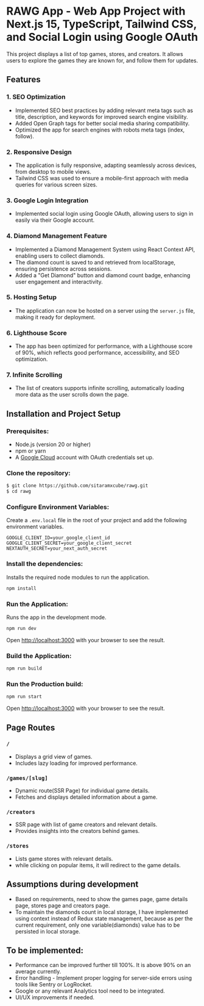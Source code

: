 # RAWG App - Web App Project with Next.js 15, TypeScript, Tailwind CSS, and Social Login using Google OAuth

This project displays a list of top games, stores, and creators. It allows users to explore the games they are known for, and follow them for updates.

## Features

### 1. SEO Optimization
- Implemented SEO best practices by adding relevant meta tags such as title, description, and keywords for improved search engine visibility.
- Added Open Graph tags for better social media sharing compatibility.
- Optimized the app for search engines with robots meta tags (index, follow).

### 2. Responsive Design
- The application is fully responsive, adapting seamlessly across devices, from desktop to mobile views.
- Tailwind CSS was used to ensure a mobile-first approach with media queries for various screen sizes.

### 3. Google Login Integration
- Implemented social login using Google OAuth, allowing users to sign in easily via their Google account.

### 4. Diamond Management Feature
- Implemented a Diamond Management System using React Context API, enabling users to collect diamonds.
- The diamond count is saved to and retrieved from localStorage, ensuring persistence across sessions.
- Added a "Get Diamond" button and diamond count badge, enhancing user engagement and interactivity.

### 5. Hosting Setup
- The application can now be hosted on a server using the `server.js` file, making it ready for deployment.

### 6. Lighthouse Score
- The app has been optimized for performance, with a Lighthouse score of 90%, which reflects good performance, accessibility, and SEO optimization.

### 7. Infinite Scrolling
- The list of creators supports infinite scrolling, automatically loading more data as the user scrolls down the page.


## Installation and Project Setup

### Prerequisites:

- Node.js (version 20 or higher)
- npm or yarn
- A [Google Cloud](https://cloud.google.com/) account with OAuth credentials set up.

### Clone the repository:

```bash
$ git clone https://github.com/sitaramxcube/rawg.git
$ cd rawg
```

### Configure Environment Variables:

Create a `.env.local` file in the root of your project and add the following environment variables.

```plaintext
GOOGLE_CLIENT_ID=your_google_client_id
GOOGLE_CLIENT_SECRET=your_google_client_secret
NEXTAUTH_SECRET=your_next_auth_secret
```

### Install the dependencies:
Installs the required node modules to run the application.


```bash
npm install
```

### Run the Application:

Runs the app in the development mode.

```bash
npm run dev
```
Open [http://localhost:3000](http://localhost:3000) with your browser to see the result.

### Build the Application:
```bash
npm run build
```
### Run the Production build:
```bash
npm run start
```

Open [http://localhost:3000](http://localhost:3000) with your browser to see the result.

## Page Routes

### `/`
- Displays a grid view of games.
- Includes lazy loading for improved performance.

### `/games/[slug]`
- Dynamic route(SSR Page) for individual game details.
- Fetches and displays detailed information about a game.

### `/creators`
- SSR page with list of game creators and relevant details.
- Provides insights into the creators behind games.

### `/stores`
- Lists game stores with relevant details.
- while clicking on popular items, it will redirect to the game details.

## Assumptions during development
- Based on requirements, need to show the games page, game details page, stores page and creators page.
- To maintain the diamonds count in local storage, I have implemented using context instead of Redux state management, because as per the current requirement, only one variable(diamonds) value has to be persisted in local storage.

##  To be implemented:
- Performance can be improved further till 100%. It is above 90% on an average currently.
- Error handling - Implement proper logging for server-side errors using tools like Sentry or LogRocket.
- Google or any relevant Analytics tool need to be integrated.
- UI/UX improvements if needed.
